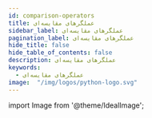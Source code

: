```yaml
---
id: comparison-operators
title: عملگرهای مقایسه‌ای
sidebar_label: عملگرهای مقایسه‌ای
pagination_label: عملگرهای مقایسه‌ای
hide_title: false
hide_table_of_contents: false
description: عملگرهای مقایسه‌ای
keywords:
  - عملگرهای مقایسه‌ای
image:  "/img/logos/python-logo.svg"
---
```


import Image from '@theme/IdealImage';
